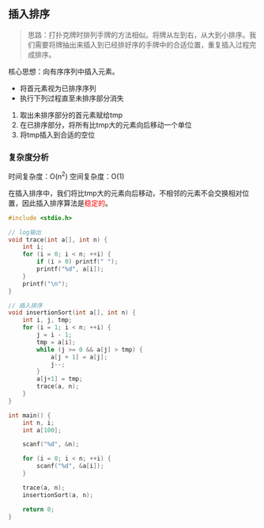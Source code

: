## 插入排序
> 思路：打扑克牌时排列手牌的方法相似。将牌从左到右，从大到小排序。我们需要将牌抽出来插入到已经排好序的手牌中的合适位置，重复插入过程完成排序。

核心思想：向有序序列中插入元素。

- 将首元素视为已排序序列
- 执行下列过程直至未排序部分消失
1. 取出未排序部分的首元素赋给tmp
2. 在已排序部分，将所有比tmp大的元素向后移动一个单位
3. 将tmp插入到合适的空位

### 复杂度分析
时间复杂度：O(n<sup>2</sup>)
空间复杂度：O(1)

在插入排序中，我们将比tmp大的元素向后移动，不相邻的元素不会交换相对位置，因此插入排序算法是<font color = red>稳定的</font>。

```cpp
#include <stdio.h>

// log输出
void trace(int a[], int n) {
	int i;
	for (i = 0; i < n; ++i) {
		if (i > 0) printf(" ");
		printf("%d", a[i]);
	}
	printf("\n");
}

// 插入排序
void insertionSort(int a[], int n) {
	int i, j, tmp;
	for (i = 1; i < n; ++i) {
		j = i - 1;
		tmp = a[i];
		while (j >= 0 && a[j] > tmp) {
			a[j + 1] = a[j];
			j--;
		}
		a[j+1] = tmp;
		trace(a, n);
	}
}

int main() {
	int n, i;
	int a[100];

	scanf("%d", &n);

	for (i = 0; i < n; ++i) {
		scanf("%d", &a[i]);
	}

	trace(a, n);
	insertionSort(a, n);

	return 0;
}
```